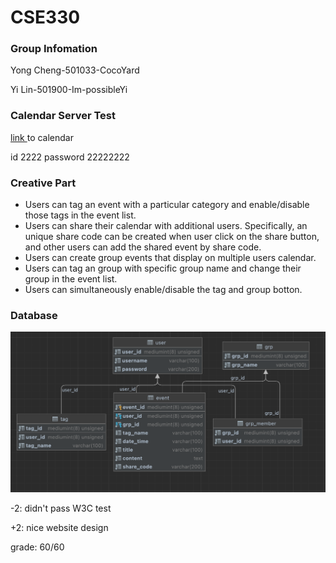 # CSE330
### Group Infomation

Yong Cheng-501033-CocoYard

Yi Lin-501900-Im-possibleYi

### Calendar Server Test 

[link ](http://ec2-3-137-214-6.us-east-2.compute.amazonaws.com/~paully01/calendar/home.html)to calendar

id 2222
password 22222222

### Creative Part

- Users can tag an event with a particular category and enable/disable those tags in the event list. 
- Users can share their calendar with additional users. Specifically, an unique share code can be created when user click on the share button, and other users can add the shared event by share code. 
- Users can create group events that display on multiple users calendar.
- Users can tag an group with specific group name and change their group in the event list.  
- Users can simultaneously enable/disable the tag and group botton. 

### Database
![DataBase](database.png)


-2: didn't pass W3C test

+2: nice website design

grade: 60/60
